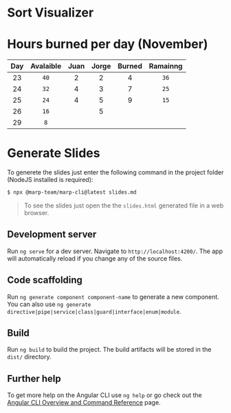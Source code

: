 
# Sort Visualizer

# Hours burned per day (November)

| Day  | Avalaible | Juan  | Jorge | Burned | Ramainng |
| :--: | :-------: | :---: | :---: | :----: | :------: |
| 23   | `40`      |   2   |   2   |   4    |   `36`   |
| 24   | `32`      |   4   |   3   |   7    |   `25`   |
| 25   | `24`      |   4   |   5   |   9    |   `15`   |
| 26   | `16`      |       |   5   |        |          |
| 29   | `8`       |       |       |        |          |

# Generate Slides

To generete the slides just enter the following command in the project folder (NodeJS installed is required):

```sh
$ npx @marp-team/marp-cli@latest slides.md
```
> To see the slides just open the the `slides.html` generated file in a web browser.

## Development server

Run `ng serve` for a dev server. Navigate to `http://localhost:4200/`. The app will automatically reload if you change any of the source files.

## Code scaffolding

Run `ng generate component component-name` to generate a new component. You can also use `ng generate directive|pipe|service|class|guard|interface|enum|module`.

## Build

Run `ng build` to build the project. The build artifacts will be stored in the `dist/` directory.

## Further help

To get more help on the Angular CLI use `ng help` or go check out the [Angular CLI Overview and Command Reference](https://angular.io/cli) page.